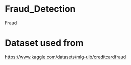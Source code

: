 # Fraud_Detection
Fraud 

# Dataset used from 
https://www.kaggle.com/datasets/mlg-ulb/creditcardfraud
